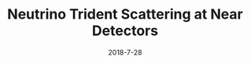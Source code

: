 ---
title: "Neutrino Trident Scattering at Near Detectors"
authors:  Peter Ballett,  Matheus Hostert,  Silvia Pascoli,  Yuber F. Perez-Gonzalez,  Zahra Tabrizi,  Renata Zukanovich Funchal
collection: publication
permalink: /publication/2018-7-28-NeutrinoTridentScatteringatNearDetectors
date: 2018-7-28
venue: JHEP 
paperurl: 'https://arxiv.org/abs/1807.10973'
citation: "Neutrino Trident Scattering at Near Detectors, Peter Ballett, Matheus Hostert, Silvia Pascoli, Yuber F. Perez-Gonzalez, Zahra Tabrizi, Renata Zukanovich Funchal, JHEP 01 (2019) 119, "
eprint: "1807.10973"
---